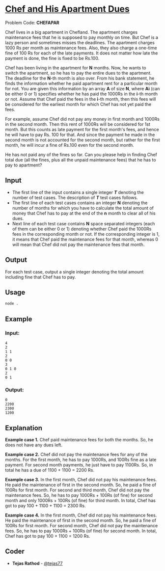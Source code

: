 
# [Chef and His Apartment Dues](https://www.codechef.com/problems/CHEFAPAR)
Problem Code: **CHEFAPAR**

Chef lives in a big apartment in Chefland. The apartment charges maintenance fees that he is supposed to pay monthly on time. But Chef is a lazy person and sometimes misses the deadlines. The apartment charges 1000 Rs per month as maintenance fees. Also, they also charge a one-time fine of 100 Rs for each of the late payments. It does not matter how late the payment is done, the fine is fixed to be Rs.100.

Chef has been living in the apartment for **N** months. Now, he wants to switch the apartment, so he has to pay the entire dues to the apartment. The deadline for the **N**-th month is also over. From his bank statement, he finds the information whether he paid apartment rent for a particular month for not. You are given this information by an array **A** of size **N**, where **Ai** (can be either 0 or 1) specifies whether he has paid the 1000Rs in the **i**-th month or not. Assume that Chef paid the fees in the **i**-th month, then this fees will be considered for the earliest month for which Chef has not yet paid the fees.

For example, assume Chef did not pay any money in first month and 1000Rs in the second month. Then this rent of 1000Rs will be considered for 1st month. But this counts as late payment for the first month's fees, and hence he will have to pay Rs. 100 for that. And since the payment he made in the second month is not accounted for the second month, but rather for the first month, he will incur a fine of Rs.100 even for the second month.

He has not paid any of the fines so far. Can you please help in finding Chef total due (all the fines, plus all the unpaid maintenance fees) that he has to pay to apartment?

## Input

- The first line of the input contains a single integer **_T_** denoting the number of test cases. The description of **_T_** test cases follows.
- The first line of each test cases contains an integer **N** denoting the number of months for which you have to calculate the total amount of money that Chef has to pay at the end of the **n** month to clear all of his dues.
- Next line of each test case contains **N** space separated integers (each of them can be either 0 or 1) denoting whether Chef paid the 1000Rs fees in the corresponding month or not. If the corresponding integer is 1, it means that Chef paid the maintenance fees for that month, whereas 0 will mean that Chef did not pay the maintenance fees that month.

## Output

For each test case, output a single integer denoting the total amount including fine that Chef has to pay.

## Usage
```sh
node .
```
## Example
### Input:
```
4
2
1 1
2
0 0
3
0 1 0
2
0 1
```
### Output:
```
0
2200
2300
1200
```
## Explanation

**Example case 1.** Chef paid maintenance fees for both the months. So, he does not have any dues left.

**Example case 2.** Chef did not pay the maintenance fees for any of the months. For the first month, he has to pay 1000Rs, and 100Rs fine as a late payment. For second month payments, he just have to pay 1100Rs. So, in total he has a due of 1100 + 1100 = 2200 Rs.

**Example case 3.** In the first month, Chef did not pay his maintenance fees. He paid the maintenance of first in the second month. So, he paid a fine of 100Rs for first month. For second and third month, Chef did not pay the maintenance fees. So, he has to pay 1000Rs + 100Rs (of fine) for second month and only 1000Rs + 100Rs (of fine) for third month. In total, Chef has got to pay 100 + 1100 + 1100 = 2300 Rs.

**Example case 4.** In the first month, Chef did not pay his maintenance fees. He paid the maintenance of first in the second month. So, he paid a fine of 100Rs for first month. For second month, Chef did not pay the maintenance fees. So, he has to pay 1000Rs + 100Rs (of fine) for second month. In total, Chef has got to pay 100 + 1100 = 1200 Rs.

## Coder

* **Tejas Rathod** - [@tejas77](https://github.com/tejas77)
